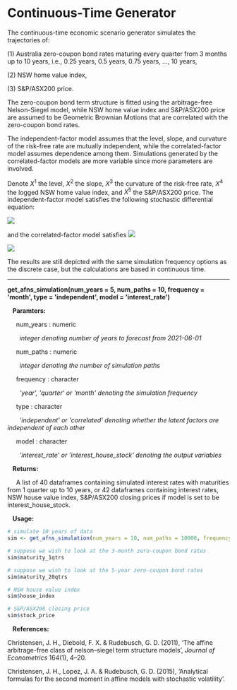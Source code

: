 # Continuous-Time Generator

The continuous-time economic scenario generator simulates the trajectories of: 

(1) Australia zero-coupon bond rates maturing every quarter from 3 months up to 10 years, i.e., 0.25 years, 0.5 years, 0.75 years, ..., 10 years, 

(2) NSW home value index,  

(3) S&P/ASX200 price. 

The zero-coupon bond term structure is fitted using the arbitrage-free Nelson-Siegel model, while NSW home value index and S&P/ASX200 price are assumed to be Geometric Brownian Motions that are correlated with the zero-coupon bond rates. 

The independent-factor model assumes that the level, slope, and curvature of the risk-free rate are mutually independent, while the correlated-factor model assumes dependence among them. Simulations generated by the correlated-factor models are more variable since more parameters are involved. 

Denote $X^1$ the level, $X^2$ the slope, $X^3$ the curvature of the risk-free rate, $X^4$ the logged NSW home value index, and $X^5$ the S&P/ASX200 price. The independent-factor model satisfies the following stochastic differential equation: 

![](https://latex.codecogs.com/svg.latex?\begin{pmatrix}&space;&space;&space;&space;&space;&space;&space;&space;dX_t^1&space;\\&space;dX_t^2&space;\\&space;dX_t^3&space;\\&space;dX_t^4&space;\\&space;dX_t^5\end{pmatrix}&space;=&space;\left(&space;\begin{pmatrix}&space;&space;&space;&space;&space;&space;&space;&space;\theta^\mathrm{P}_1&space;\\&space;\theta^\mathrm{P}_2&space;\\&space;\theta^\mathrm{P}_3&space;\\&space;\theta^\mathrm{P}_4&space;\\&space;\theta^\mathrm{P}_5\end{pmatrix}&space;-&space;\begin{pmatrix}&space;&space;&space;&space;&space;&space;&space;&space;\kappa_{11}^\mathrm{P}&space;&&space;0&space;&&space;0&space;&&space;0&space;&&space;0&space;\\&space;0&space;&&space;\kappa_{22}^\mathrm{P}&space;&&space;0&space;&&space;0&space;&&space;0&space;\\&space;0&space;&&space;0&space;&&space;\kappa_{33}^\mathrm{P}&space;&&space;0&space;&&space;0&space;\\&space;-1&space;&&space;-1&space;&&space;0&space;&&space;0&space;&&space;0&space;\\&space;-1&space;&&space;-1&space;&&space;0&space;&&space;0&space;&&space;0\end{pmatrix}&space;\begin{pmatrix}&space;&space;&space;&space;X_t^1&space;\\&space;X_t^2&space;\\&space;X_t^3&space;\\&space;X_t^4&space;\\&space;X_t^5\end{pmatrix}&space;\right)&space;dt&space;&plus;&space;&space;\begin{pmatrix}\sigma_{11}&space;&&space;0&space;&&space;0&space;&&space;0&space;&&space;0&space;\\&space;0&space;&&space;\sigma_{22}&space;&&space;0&space;&&space;0&space;&&space;0&space;\\&space;0&space;&&space;0&space;&&space;\sigma_{33}&space;&&space;0&space;&&space;0&space;\\&space;\sigma_4&space;\rho_{41}&space;&&space;\sigma&space;\rho_{42}&space;&&space;\sigma_4&space;\rho_{43}&space;&&space;\sigma_4&space;\sqrt{1-\rho_4^2}&space;&&space;0&space;\\&space;\sigma_5&space;\rho_{51}&space;&&space;\sigma_5&space;\rho_{52}&space;&&space;\sigma_5&space;\rho_{53}&space;&&space;\sigma_5&space;\rho_{54}&space;&&space;\sigma_5&space;\sqrt{1-\rho_5^2}\end{pmatrix}&space;\begin{pmatrix}dW_{1t}^\mathrm{P}&space;\\&space;dW_{2t}^\mathrm{P}&space;\\&space;dW_{3t}^\mathrm{P}&space;\\&space;dW_{4t}^\mathrm{P}&space;\\&space;dW_{5t}^\mathrm{P}\end{pmatrix},)

and the correlated-factor model satisfies ![](https://latex.codecogs.com/svg.image?\begin{pmatrix}&space;&space;&space;&space;&space;&space;&space;&space;dX_t^1&space;\\&space;dX_t^2&space;\\&space;dX_t^3&space;\\&space;dX_t^4&space;\\&space;dX_t^5\end{pmatrix}&space;=&space;\left(&space;\begin{pmatrix}&space;&space;&space;&space;&space;&space;&space;&space;\theta^\mathrm{P}_1&space;\\&space;\theta^\mathrm{P}_2&space;\\&space;\theta^\mathrm{P}_3&space;\\&space;\theta^\mathrm{P}_4&space;\\&space;\theta^\mathrm{P}_5\end{pmatrix}&space;-&space;\begin{pmatrix}&space;&space;&space;&space;&space;&space;&space;&space;\kappa_{11}^\mathrm{P}&space;&&space;\kappa_{12}^\mathrm{P}&space;&&space;\kappa_{13}^\mathrm{P}&space;&&space;0&space;&&space;0&space;\\&space;\kappa_{21}^\mathrm{P}&space;&&space;\kappa_{22}^\mathrm{P}&space;&&space;\kappa_{23}^\mathrm{P}&space;&&space;0&space;&&space;0&space;\\&space;\kappa_{31}^\mathrm{P}&space;&&space;\kappa_{32}^\mathrm{P}&space;&&space;\kappa_{33}^\mathrm{P}&space;&&space;0&space;&&space;0&space;\\&space;-1&space;&&space;-1&space;&&space;0&space;&&space;0&space;&&space;0&space;\\&space;-1&space;&&space;-1&space;&&space;0&space;&&space;0&space;&&space;0\end{pmatrix}&space;\begin{pmatrix}&space;&space;&space;&space;X_t^1&space;\\&space;X_t^2&space;\\&space;X_t^3&space;\\&space;X_t^4&space;\\&space;X_t^5\end{pmatrix}&space;\right)&space;dt&space;)

![](https://latex.codecogs.com/svg.image?\begin{pmatrix}&space;&space;&space;&space;&space;&space;&space;&space;&space;&space;&space;&space;&space;&space;&space;&space;&space;&space;&space;&space;&space;&space;&space;&space;&space;&space;&space;&space;dX_t^1&space;\\&space;dX_t^2&space;\\&space;dX_t^3&space;\\&space;dX_t^4&space;\\&space;dX_t^5&space;&space;&space;&space;&space;&space;&space;&space;&space;&space;&space;&space;&space;&space;&space;&space;&space;&space;&space;&space;\end{pmatrix}&space;=&space;\left[&space;\begin{pmatrix}&space;&space;&space;&space;&space;&space;&space;&space;&space;&space;&space;&space;&space;&space;&space;&space;&space;&space;&space;&space;&space;&space;&space;&space;&space;&space;&space;&space;\theta_1&space;\\&space;\theta_2&space;\\&space;\theta_3&space;\\&space;\theta_4&space;\\&space;\theta_5&space;&space;&space;&space;&space;&space;&space;&space;&space;&space;&space;&space;&space;&space;&space;&space;&space;&space;&space;&space;\end{pmatrix}&space;-&space;\begin{pmatrix}&space;&space;&space;&space;&space;&space;&space;&space;&space;&space;&space;&space;&space;&space;&space;&space;&space;&space;&space;&space;&space;&space;&space;&space;&space;&space;&space;&space;\kappa_{11}&space;&&space;\kappa_{12}&space;&&space;\kappa_{13}&space;&&space;0&space;&&space;0&space;\\&space;\kappa_{21}&space;&&space;\kappa_{22}&space;&&space;\kappa_{23}&space;&&space;0&space;&&space;0&space;\\&space;\kappa_{31}&space;&&space;\kappa_{32}&space;&&space;\kappa_{33}&space;&&space;0&space;&&space;0&space;\\&space;-1&space;&&space;-1&space;&&space;0&space;&&space;0&space;&&space;0&space;\\&space;-1&space;&&space;-1&space;&&space;0&space;&&space;0&space;&&space;0&space;&space;&space;&space;&space;&space;&space;&space;&space;&space;&space;&space;&space;&space;&space;&space;&space;&space;&space;&space;\end{pmatrix}&space;\begin{pmatrix}&space;&space;&space;&space;&space;&space;&space;&space;&space;&space;&space;&space;&space;&space;&space;&space;&space;&space;&space;&space;&space;&space;&space;&space;X_t^1&space;\\&space;X_t^2&space;\\&space;X_t^3&space;\\&space;X_t^4&space;\\&space;X_t^5&space;&space;&space;&space;&space;&space;&space;&space;&space;&space;&space;&space;&space;&space;&space;&space;\end{pmatrix}&space;\right]&space;dt&space;&plus;&space;\begin{pmatrix}&space;&space;&space;&space;&space;&space;&space;&space;&space;&space;&space;&space;&space;&space;&space;&space;&space;\sigma_{11}&space;&&space;0&space;&&space;0&space;&&space;0&space;&&space;0&space;\\&space;\sigma_{21}&space;&&space;\sigma_{22}&space;&&space;0&space;&&space;0&space;&&space;0&space;\\&space;\sigma_{31}&space;&&space;\sigma_{32}&space;&&space;\sigma_{33}&space;&&space;0&space;&&space;0&space;\\&space;\sigma_{41}&space;&&space;\sigma_{42}&space;&&space;\sigma_{43}&space;&&space;\sigma_{44}&space;&&space;0&space;\\&space;\sigma_{51}&space;&&space;\sigma_{52}&space;&&space;\sigma_{53}&space;&&space;\sigma_{54}&space;&&space;\sigma_{55}&space;&space;&space;&space;&space;&space;&space;&space;&space;\end{pmatrix}&space;\begin{pmatrix}&space;&space;&space;&space;&space;&space;&space;&space;&space;&space;&space;&space;&space;&space;&space;&space;&space;dW_{1t}&space;\\&space;dW_{2t}&space;\\&space;dW_{3t}&space;\\&space;dW_{4t}&space;\\&space;dW_{5t}&space;&space;&space;&space;&space;&space;&space;&space;&space;\end{pmatrix})

The results are still depicted with the same simulation frequency options as the discrete case, but the calculations are based in continuous time. 

---

**get_afns_simulation(num_years = 5, num_paths = 10, frequency = 'month', type = 'independent', model = 'interest_rate')**

&nbsp;&nbsp; **Paramters:**

&nbsp;&nbsp;&nbsp;&nbsp; num_years : numeric

&nbsp;&nbsp;&nbsp;&nbsp;&nbsp;&nbsp; *integer denoting number of years to forecast from 2021-06-01*

&nbsp;&nbsp;&nbsp;&nbsp; num_paths : numeric

&nbsp;&nbsp;&nbsp;&nbsp;&nbsp;&nbsp; *integer denoting the number of simulation paths*

&nbsp;&nbsp;&nbsp;&nbsp; frequency : character

&nbsp;&nbsp;&nbsp;&nbsp;&nbsp;&nbsp; *'year', 'quarter' or 'month' denoting the simulation frequency*

&nbsp;&nbsp;&nbsp;&nbsp; type : character

&nbsp;&nbsp;&nbsp;&nbsp;&nbsp;&nbsp; *'independent' or 'correlated' denoting whether the latent factors are independent of each other*

&nbsp;&nbsp;&nbsp;&nbsp; model : character

&nbsp;&nbsp;&nbsp;&nbsp;&nbsp;&nbsp; *'interest_rate' or 'interest_house_stock' denoting the output variables*

&nbsp;&nbsp; **Returns:**

&nbsp;&nbsp;&nbsp;&nbsp; A list of 40 dataframes containing simulated interest rates with maturities from 1 quarter up to 10 years, or 42 dataframes containing interest rates, NSW house value index, S&P/ASX200 closing prices if model is set to be interest_house_stock.  

&nbsp;&nbsp; **Usage:**

```r
# simulate 10 years of data 
sim <- get_afns_simulation(num_years = 10, num_paths = 10000, frequency = 'year', type = 'independent', model = 'interest_house_stock')

# suppose we wish to look at the 3-month zero-coupon bond rates
sim$maturity_1qtrs

# suppose we wish to look at the 5-year zero-coupon bond rates
sim$maturity_20qtrs

# NSW house value index 
sim$house_index

# S&P/ASX200 closing price 
sim$stock_price 
```

&nbsp;&nbsp; **References:**

Christensen, J. H., Diebold, F. X. & Rudebusch, G. D. (2011), ‘The affine arbitrage-free class of nelson–siegel term structure models’, _Journal of Econometrics_ 164(1), 4–20.

Christensen, J. H., Lopez, J. A. & Rudebusch, G. D. (2015), ‘Analytical formulas for the second moment in affine models with stochastic volatility’.

